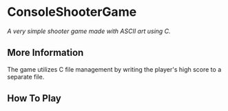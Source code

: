 # ConsoleShooterGame
*A very simple shooter game made with ASCII art using C.*
## More Information
The game utilizes C file management by writing the player's high score to a separate file.
## How To Play

